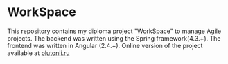 # WorkSpace
This repository contains my diploma project "WorkSpace" to manage Agile projects. 
The backend was written using the Spring framework(4.3.+). The frontend was written in Angular (2.4.+).
Online version of the project available at <a href="http://plutonii.ru/">plutonii.ru</a>
